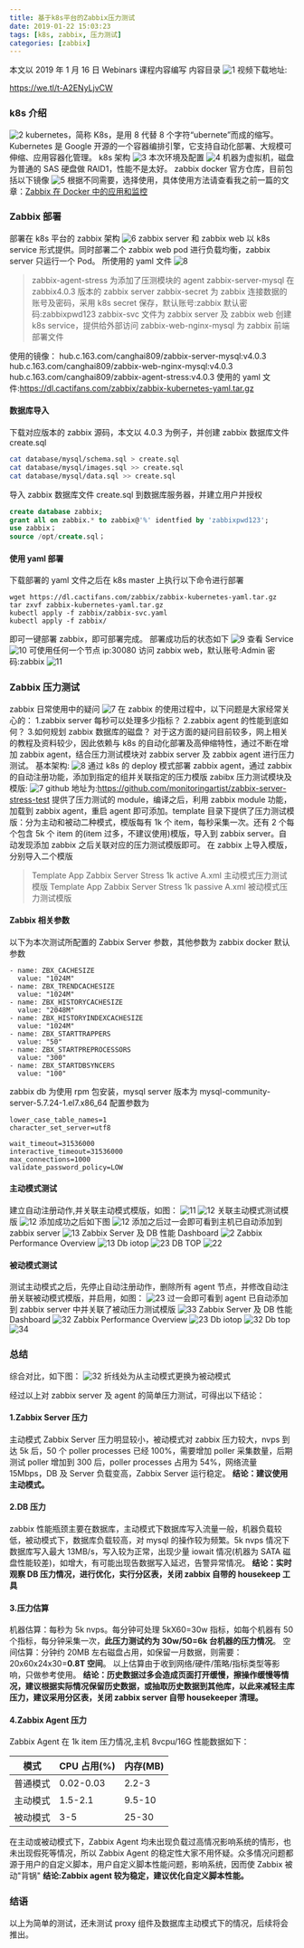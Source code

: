 ```yaml
---
title: 基于k8s平台的Zabbix压力测试
date: 2019-01-22 15:03:23
tags: [k8s, zabbix, 压力测试]
categories: [zabbix]
---
```


本文以 2019 年 1 月 16 日 Webinars 课程内容编写
内容目录
![1](https://img.cactifans.com/wp-content/uploads/2019/01/%E5%B9%BB%E7%81%AF%E7%89%8703.png)
视频下载地址:

https://we.tl/t-A2ENyLjvCW

### k8s 介绍

![2](https://img.cactifans.com/wp-content/uploads/2019/01/%E5%B9%BB%E7%81%AF%E7%89%8704.png)
kubernetes，简称 K8s，是用 8 代替 8 个字符“ubernete”而成的缩写。Kubernetes 是 Google 开源的一个容器编排引擎，它支持自动化部署、大规模可伸缩、应用容器化管理。
k8s 架构
![3](https://img.cactifans.com/wp-content/uploads/2019/01/%E5%B9%BB%E7%81%AF%E7%89%8705.png)
本次环境及配置
![4](https://img.cactifans.com/wp-content/uploads/2019/01/%E5%B9%BB%E7%81%AF%E7%89%8706.png)
机器为虚拟机，磁盘为普通的 SAS 硬盘做 RAID1，性能不是太好。
zabbix docker 官方仓库，目前包括以下镜像
![5](https://img.cactifans.com/wp-content/uploads/2019/01/%E5%B9%BB%E7%81%AF%E7%89%8708.png)
根据不同需要，选择使用，具体使用方法请查看我之前一篇的文章：[Zabbix 在 Docker 中的应用和监控](https://blog.cactifans.com/2018/12/28/Zabbix%E5%9C%A8Docker%E4%B8%AD%E7%9A%84%E5%BA%94%E7%94%A8%E5%92%8C%E7%9B%91%E6%8E%A7/)

### Zabbix 部署

部署在 k8s 平台的 zabbix 架构
![6](https://img.cactifans.com/wp-content/uploads/2019/01/%E5%B9%BB%E7%81%AF%E7%89%8712.png)
zabbix server 和 zabbix web 以 k8s service 形式提供。同时部署二个 zabbix web pod 进行负载均衡，zabbix server 只运行一个 Pod。
所使用的 yaml 文件
![8](https://img.cactifans.com/wp-content/uploads/2019/01/%E5%B9%BB%E7%81%AF%E7%89%8711.png)

> zabbix-agent-stress 为添加了压测模块的 agent
> zabbix-server-mysql 在 zabbix4.0.3 版本的 zabbix server
> zabbix-secret 为 zabbix 连接数据的账号及密码，采用 k8s secret 保存，默认账号:zabbix 默认密码:zabbixpwd123
> zabbix-svc 文件为 zabbix server 及 zabbix web 创建 k8s service，提供给外部访问
> zabbix-web-nginx-mysql 为 zabbix 前端部署文件

使用的镜像：
hub.c.163.com/canghai809/zabbix-server-mysql:v4.0.3
hub.c.163.com/canghai809/zabbix-web-nginx-mysql:v4.0.3
hub.c.163.com/canghai809/zabbix-agent-stress:v4.0.3
使用的 yaml 文件:https://dl.cactifans.com/zabbix/zabbix-kubernetes-yaml.tar.gz

#### 数据库导入

下载对应版本的 zabbix 源码，本文以 4.0.3 为例子，并创建 zabbix 数据库文件 create.sql

```bash
cat database/mysql/schema.sql > create.sql
cat database/mysql/images.sql >> create.sql
cat database/mysql/data.sql >> create.sql
```

导入 zabbix 数据库文件 create.sql 到数据库服务器，并建立用户并授权

```sql
create database zabbix;
grant all on zabbix.* to zabbix@'%' identfied by 'zabbixpwd123';
use zabbix；
source /opt/create.sql；
```

#### 使用 yaml 部署

下载部署的 yaml 文件之后在 k8s master 上执行以下命令进行部署

```
wget https://dl.cactifans.com/zabbix/zabbix-kubernetes-yaml.tar.gz
tar zxvf zabbix-kubernetes-yaml.tar.gz
kubectl apply -f zabbix/zabbix-svc.yaml
kubectl apply -f zabbix/
```

即可一键部署 zabbix，即可部署完成。
部署成功后的状态如下
![9](https://img.cactifans.com/wp-content/uploads/2019/01/2019-01-21_224509.png)
查看 Service
![10](https://img.cactifans.com/wp-content/uploads/2019/01/2019-01-21_224547.png)
可使用任何一个节点 ip:30080 访问 zabbix web，默认账号:Admin 密码:zabbix
![11](https://img.cactifans.com/wp-content/uploads/2019/01/2019-01-21_224701.png)

### Zabbix 压力测试

zabbix 日常使用中的疑问
![7](https://img.cactifans.com/wp-content/uploads/2019/01/%E5%B9%BB%E7%81%AF%E7%89%8715.png)
在 zabbix 的使用过程中，以下问题是大家经常关心的：
1.zabbix server 每秒可以处理多少指标？
2.zabbix agent 的性能到底如何？ 3.如何规划 zabbix 数据库的磁盘？
对于这方面的疑问目前较多，网上相关的教程及资料较少，因此依赖与 k8s 的自动化部署及高伸缩特性，通过不断在增加 zabbix agent，结合压力测试模块对 zabbix server 及 zabbix agent 进行压力测试。
基本架构:
![8](https://img.cactifans.com/wp-content/uploads/2019/01/%E5%B9%BB%E7%81%AF%E7%89%8717.png)
通过 k8s 的 deploy 模式部署 zabbix agent，通过 zabbix 的自动注册功能，添加到指定的组并关联指定的压力模版
zabibx 压力测试模块及模版:
![7](https://img.cactifans.com/wp-content/uploads/2019/01/%E5%B9%BB%E7%81%AF%E7%89%8716.png)
github 地址为:https://github.com/monitoringartist/zabbix-server-stress-test
提供了压力测试的 module，编译之后，利用 zabbix module 功能，加载到 zabbix agent，重启 agent 即可添加。template 目录下提供了压力测试模版：分为主动和被动二种模式，模版每有 1k 个 item，每秒采集一次。还有 2 个每个包含 5k 个 item 的(item 过多，不建议使用)模版，导入到 zabbix server。自动发现添加 zabbix 之后关联对应的压力测试模版即可。
在 zabbix 上导入模版，分别导入二个模版

> Template App Zabbix Server Stress 1k active A.xml 主动模式压力测试模版
> Template App Zabbix Server Stress 1k passive A.xml 被动模式压力测试模版

#### Zabbix 相关参数

以下为本次测试所配置的 Zabbix Server 参数，其他参数为 zabbix docker 默认参数

```
- name: ZBX_CACHESIZE
  value: "1024M"
- name: ZBX_TRENDCACHESIZE
  value: "1024M"
- name: ZBX_HISTORYCACHESIZE
  value: "2048M"
- name: ZBX_HISTORYINDEXCACHESIZE
  value: "1024M"
- name: ZBX_STARTTRAPPERS
  value: "50"
- name: ZBX_STARTPREPROCESSORS
  value: "300"
- name: ZBX_STARTDBSYNCERS
  value: "100"
```

zabbix db 为使用 rpm 包安装，mysql server 版本为 mysql-community-server-5.7.24-1.el7.x86_64 配置参数为

```
lower_case_table_names=1
character_set_server=utf8

wait_timeout=31536000
interactive_timeout=31536000
max_connections=1000
validate_password_policy=LOW
```

#### 主动模式测试

建立自动注册动作,并关联主动模式模版，如图：
![11](https://img.cactifans.com/wp-content/uploads/2019/01/2019-01-21_233158.png)
![12](https://img.cactifans.com/wp-content/uploads/2019/01/2019-01-21_233650.png)
关联主动模式测试模版
![12](https://img.cactifans.com/wp-content/uploads/2019/01/2019-01-21_233757.png)
添加成功之后如下图
![12](https://img.cactifans.com/wp-content/uploads/2019/01/2019-01-21_233857.png)
添加之后过一会即可看到主机已自动添加到 zabbix server
![13](https://img.cactifans.com/wp-content/uploads/2019/01/2019-01-21_234500.png)
Zabbix Server 及 DB 性能
Dashboard
![2](https://img.cactifans.com/wp-content/uploads/2019/01/2019-01-21_234516.png)
Zabbix Performance Overview
![13](https://img.cactifans.com/wp-content/uploads/2019/01/2019-01-22_003537.png)
Db iotop
![23](https://img.cactifans.com/wp-content/uploads/2019/01/2019-01-22_003642.png)
DB TOP
![22](https://img.cactifans.com/wp-content/uploads/2019/01/2019-01-22_003712.png)

#### 被动模式测试

测试主动模式之后，先停止自动注册动作，删除所有 agent 节点，并修改自动注册关联被动模式模版，并启用，如图：
![23](https://img.cactifans.com/wp-content/uploads/2019/01/2019-01-22_004140.png)
过一会即可看到 agent 已自动添加到 zabbix server 中并关联了被动压力测试模版
![33](https://img.cactifans.com/wp-content/uploads/2019/01/2019-01-22_004651.png)
Zabbix Server 及 DB 性能
Dashboard
![32](https://img.cactifans.com/wp-content/uploads/2019/01/2019-01-22_010736.png)
Zabbix Performance Overview
![23](https://img.cactifans.com/wp-content/uploads/2019/01/2019-01-22_004839.png)
Db iotop
![32](https://img.cactifans.com/wp-content/uploads/2019/01/2019-01-22_004850.png)
Db top
![34](https://img.cactifans.com/wp-content/uploads/2019/01/2019-01-22_004911.png)

### 总结

综合对比，如下图：
![32](https://img.cactifans.com/wp-content/uploads/2019/01/2019-01-22_012501.png)
折线处为从主动模式更换为被动模式

经过以上对 zabbix server 及 agent 的简单压力测试，可得出以下结论：

#### 1.Zabbix Server 压力

主动模式 Zabbix Server 压力明显较小，被动模式对 zabbix 压力较大，nvps 到达 5k 后，50 个 poller processes 已经 100%，需要增加 poller 采集数量，后期测试 poller 增加到 300 后，poller processes 占用为 54%，网络流量 15Mbps，DB 及 Server 负载变高，Zabbix Server 运行稳定。
**结论：建议使用主动模式。**

#### 2.DB 压力

zabbix 性能瓶颈主要在数据库，主动模式下数据库写入流量一般，机器负载较低，被动模式下，数据库负载较高，对 mysql 的操作较为频繁。5k nvps 情况下数据库写入最大 13MB/s，写入较为正常，出现少量 iowait 情况(机器为 SATA 磁盘性能较差)，如增大，有可能出现告数据写入延迟，告警异常情况。
**结论：实时观察 DB 压力情况，进行优化，实行分区表，关闭 zabbix 自带的 housekeep 工具**

#### 3.压力估算

机器估算：每秒为 5k nvps。每分钟可处理 5kX60=30w 指标，如每个机器有 50 个指标，每分钟采集一次，**此压力测试约为 30w/50=6k 台机器的压力情况**。
空间估算：分钟约 20MB 左右磁盘占用，如保留一月数据，则需要：20x60x24x30=**0.8T 空间**。
以上估算由于收到网络/硬件/策略/指标类型等影响，只做参考使用。
**结论：历史数据过多会造成页面打开缓慢，擦操作缓慢等情况，建议根据实际情况保留历史数据，或抽取历史数据到其他库，以此来减轻主库压力，建议采用分区表，关闭 zabbix server 自带 housekeeper 清理。**

#### 4.Zabbix Agent 压力

Zabbix Agent 在 1k item 压力情况,主机 8vcpu/16G 性能数据如下：

| 模式     | CPU 占用(%) | 内存(MB) |
| -------- | ----------- | -------- |
| 普通模式 | 0.02-0.03   | 2.2-3    |
| 主动模式 | 1.5-2.1     | 9.5-10   |
| 被动模式 | 3-5         | 25-30    |

在主动或被动模式下，Zabbix Agent 均未出现负载过高情况影响系统的情形，也未出现假死等情况，所以 Zabbix Agent 的稳定性大家不用怀疑。众多情况问题都源于用户的自定义脚本，用户自定义脚本性能问题，影响系统，因而使 Zabbix 被动"背锅"
**结论:Zabbix agent 较为稳定，建议优化自定义脚本性能。**

### 结语

以上为简单的测试，还未测试 proxy 组件及数据库主动模式下的情况，后续将会推出。
